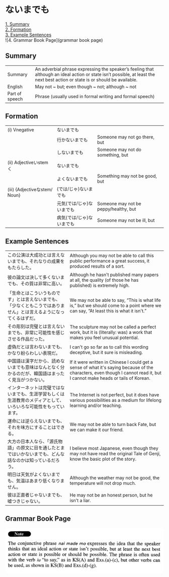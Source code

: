 # ないまでも

[1. Summary](#summary)<br>
[2. Formation](#formation)<br>
[3. Example Sentences](#example-sentences)<br>
![4. Grammar Book Page](grammar book page)<br>


## Summary

<table><tr>   <td>Summary</td>   <td>An adverbial phrase expressing the speaker’s feeling that although an ideal action or state isn’t possible, at least the next best action or state is or should be available.</td></tr><tr>   <td>English</td>   <td>May not ~ but; even though ~ not; although ~ not</td></tr><tr>   <td>Part of speech</td>   <td>Phrase (usually used in formal writing and formal speech)</td></tr></table>

## Formation

<table class="table"><tbody><tr class="tr head"><td class="td"><span class="numbers">(i)</span> <span class="bold">Vnegative</span></td><td class="td"><span class="concept">ないまでも</span></td><td class="td"></td></tr><tr class="tr"><td class="td"></td><td class="td"><span>行か</span><span class="concept">ないまでも</span></td><td class="td"><span>Someone may not go there, but</span></td></tr><tr class="tr"><td class="td"></td><td class="td"><span>し</span><span class="concept">ないまでも</span></td><td class="td"><span>Someone may not do something, but</span></td></tr><tr class="tr head"><td class="td"><span class="numbers">(ii)</span> <span class="bold">Adjectiveいstemく</span></td><td class="td"><span class="concept">ないまでも</span></td><td class="td"></td></tr><tr class="tr"><td class="td"></td><td class="td"><span>よく</span><span class="concept">ないまでも</span></td><td class="td"><span>Something may not be good, but</span></td></tr><tr class="tr head"><td class="td"><span class="numbers">(iii)</span> <span class="bold">{Adjectiveなstem/ Noun}</span></td><td class="td"><span>{では/じゃ}</span><span class="concept">ないまでも</span></td><td class="td"></td></tr><tr class="tr"><td class="td"></td><td class="td"><span>元気{では/じゃ}</span><span class="concept">ないまでも</span></td><td class="td"><span>Someone may not be peppy/healthy, but</span></td></tr><tr class="tr"><td class="td"></td><td class="td"><span>病気{では/じゃ}</span><span class="concept">ないまでも</span></td><td class="td"><span>Someone may not be ill, but</span></td></tr></tbody></table>

## Example Sentences

<table><tr>   <td>この公演は大成功とは言えないまでも、それなりの成果をもたらした。</td>   <td>Although you may not be able to call this public performance a great success, it produced results of a sort.</td></tr><tr>   <td>彼の論文は決して多くないまでも、その質は非常に高い。</td>   <td>Although he hasn't published many papers at all, the quality (of those he has published) is extremely high.</td></tr><tr>   <td>「生命とはこういうものです」とは言えないまでも、「少なくともこうではありません」とは言えるようになってくるはずだ。</td>   <td>We may not be able to say, “This is what life is,” but we should come to a point where we can say, “At least this is what it isn't.”</td></tr><tr>   <td>その彫刻は完璧とは言えないまでも、非常に可能性を感じさせる作品だった。</td>   <td>The sculpture may not be called a perfect work, but it is (literally: was) a work that makes you feel unusual potential.</td></tr><tr>   <td>虚偽だとは言わないまでも、かなり紛らわしい表現だ。</td>   <td>I can't go so far as to call this wording deceptive, but it sure is misleading.</td></tr><tr>   <td>中国語は漢字だから、読めないまでも意味はなんとなく分かるのだが、韓国語はまったく見当がつかない。</td>   <td>If it were written in Chinese I could get a sense of what it's saying because of the characters, even though I cannot read it, but I cannot make heads or tails of Korean.</td></tr><tr>   <td>インターネットは完璧ではないまでも、生涯学習もしくは生涯教育のメディアとして、いろいろな可能性をもっています。</td>   <td>The Internet is not perfect, but it does have various possibilities as a medium for lifelong learning and/or teaching.</td></tr><tr>   <td>運命には逆らえないまでも、それを味方にすることはできる。</td>   <td>We may not be able to turn back Fate, but we can make it our friend.</td></tr><tr>   <td>大方の日本人なら、「源氏物語」の原文に目を通したとまではいかないまでも、どんな話なのかは知っているだろう。</td>   <td>I believe most Japanese, even though they may not have read the original Tale of Genji, know the basic plot of the story.</td></tr><tr>   <td>明日は天気がよくないまでも、気温はあまり低くなりません。</td>   <td>Although the weather may not be good, the temperature will not drop much.</td></tr><tr>   <td>彼は正直者じゃないまでも、嘘つきじゃない。</td>   <td>He may not be an honest person, but he isn't a liar.</td></tr></table>

## Grammar Book Page

![](../img/Advancedないまでも.png)

